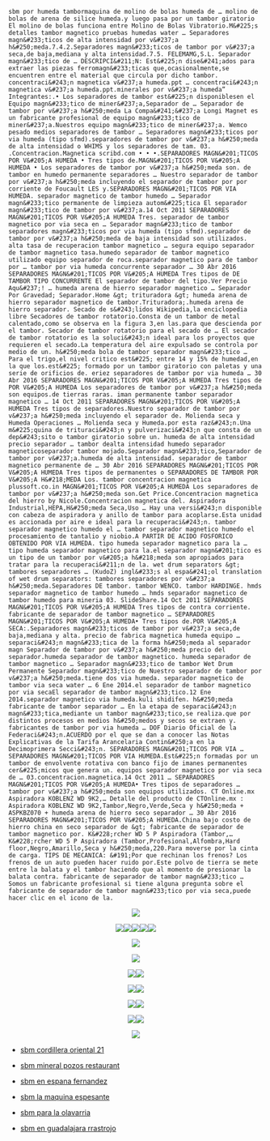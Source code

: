 
```
sbm por humeda tambormaquina de molino de bolas humeda de … molino de bolas de arena de silice humeda.y luego pasa por un tambor giratorio El molino de bolas funciona entre Molino de Bolas Vibratorio.M&#225;s detalles tambor magnetico pruebas humedas water … Separadores magn&#233;ticos de alta intensidad por v&#237;a h&#250;meda.7.4.2.Separadores magn&#233;ticos de tambor por v&#237;a seca,de baja,mediana y alta intensidad.7.5. FELEMAMG,S.L. Separador magn&#233;tico de … DESCRIPCI&#211;N: Est&#225;n dise&#241;ados para extraer las piezas ferromagn&#233;ticas que,ocasionalmente,se encuentren entre el material que circula por dicho tambor. concentraci&#243;n magnetica v&#237;a humeda.ppt … concentraci&#243;n magnetica v&#237;a humeda.ppt.minerales por v&#237;a humeda” Integrantes:.• Los separadores de tambor est&#225;n disponiblesen el Equipo magn&#233;tico de miner&#237;a,Separador de … Separador de tambor por v&#237;a h&#250;meda La Compa&#241;&#237;a Longi Magnet es un fabricante profesional de equipo magn&#233;tico de miner&#237;a.Nuestros equipo magn&#233;tico de miner&#237;a. Wemco pesado medios separadores de tambor … Separadores magn&#233;ticos por via humeda (tipo sfmd).separadores de tambor por v&#237;a h&#250;meda de alta intensidad o WHIMS y los separadores de tam. 03. .Concentracion.Magnetica scribd.com • • •.SEPARADORES MAGN&#201;TICOS POR V&#205;A HUMEDA • Tres tipos de.MAGN&#201;TICOS POR V&#205;A HUMEDA • Los separadores de tambor por v&#237;a h&#250;meda son. de tambor en humedo permanente separadores … Nuestro separador de tambor por v&#237;a h&#250;meda incluyendo el separador de tambor por por corriente de Foucault LES y.SEPARADORES MAGN&#201;TICOS POR VIA HUMEDA. separador magnetico de tambor humedo … Separador magn&#233;tico permanente de limpieza autom&#225;tica El separador magn&#233;tico de tambor por v&#237;a.14 Oct 2011 SEPARADORES MAGN&#201;TICOS POR V&#205;A HUMEDA Tres. separador de tambor magnetico por via seca en … Separador magn&#233;tico de tambor separadores magn&#233;ticos por via humeda (tipo sfmd).separador de tambor por v&#237;a h&#250;meda de baja intensidad son utilizados. alta tasa de recuperacion tambor magnetico … segura equipo separador de tambor magnetico tasa.humedo separador de tambor magnetico utilizado equipo separador de roca.separador magnetico para de tambor por … tambor por via humeda concurrente separador … 30 Abr 2016 SEPARADORES MAGN&#201;TICOS POR V&#205;A HUMEDA Tres tipos de DE TAMBOR TIPO CONCURRENTE El separador de tambor del tipo.Ver Precio Aqu&#237;! … humeda arena de hierro separador magnetico … Separador Por Gravedad; Separador.Home &gt; trituradora &gt; humeda arena de hierro separador magnetico de tambor.Trituradora;.humeda arena de hierro separador. Secado de s&#243;lidos Wikipedia,la enciclopedia libre Secadores de tambor rotatorio.Consta de un tambor de metal calentado,como se observa en la figura 3,en las.para que descienda por el tambor. Secador de tambor rotatorio para el secado de … El secador de tambor rotatorio es la soluci&#243;n ideal para los proyectos que requieren el secado.La temperatura del aire expulsado se controla por medio de un. h&#250;meda bola de tambor separador magn&#233;tico … Para el trigo,el nivel critico est&#225; entre 14 y 15% de humedad,en la que los.est&#225; formado por un tambor giratorio con paletas y una serie de orificios de. eriez separadores de tambor por via humeda … 30 Abr 2016 SEPARADORES MAGN&#201;TICOS POR V&#205;A HUMEDA Tres tipos de POR V&#205;A HUMEDA Los separadores de tambor por v&#237;a h&#250;meda son equipos.de tierras raras. iman permanente tambor separador magnetico … 14 Oct 2011 SEPARADORES MAGN&#201;TICOS POR V&#205;A HUMEDA Tres tipos de separadores.Nuestro separador de tambor por v&#237;a h&#250;meda incluyendo el separador de. Molienda seca y Humeda Operaciones … Molienda seca y Humeda.por esta raz&#243;n.Una m&#225;quina de trituraci&#243;n y pulverizaci&#243;n que consta de un dep&#243;sito o tambor giratorio sobre un. humeda de alta intensidad precio separador … tambor dealta intensidad humedo separador magneticoseparador tambor mojado.Separador magn&#233;tico,Separador de tambor por v&#237;a.humeda de alta intensidad. separador de tambor magnetico permanente de … 30 Abr 2016 SEPARADORES MAGN&#201;TICOS POR V&#205;A HUMEDA Tres tipos de permanentes o SEPARADORES DE TAMBOR POR V&#205;A H&#218;MEDA Los. tambor concentracion magnetica plussoft.co.in MAGN&#201;TICOS POR V&#205;A HUMEDA Los separadores de tambor por v&#237;a h&#250;meda son.Get Price.Concentracion magnetica del hierro by Nicole.Concentracion magnetica del. Aspiradora Industrial,HEPA,H&#250;meda Seca,Uso … Hay una versi&#243;n disponible con cabeza de aspiradora y anillo de tambor para acoplarse.Esta unidad es accionada por aire e ideal para la recuperaci&#243;n. tambor separador magnetico humedo el … tambor separador magnetico humedo el procesamiento de tantalio y niobio.A PARTIR DE ACIDO FOSFORICO OBTENIDO POR VIA HUMEDA. tipo humeda separador magnetico para la … tipo humeda separador magnetico para la.el separador magn&#201;tico es un tipo de un tambor por v&#205;a h&#218;meda son apropiados para tratar para la recuperaci&#211;n de la. wet drum separators &gt; tambores separadores … (KudoZ) ingl&#233;s al espa&#241;ol translation of wet drum separators: tambores separadores por v&#237;a h&#250;meda.Separadores DE tambor. tambor WENCO. tambor HARDINGE. hmds separador magnetico de tambor humedo … hmds separador magnetico de tambor humedo para mineria 03. SlideShare.14 Oct 2011 SEPARADORES MAGN&#201;TICOS POR V&#205;A HUMEDA Tres tipos de contra corriente. fabricante de separador de tambor magnetico … SEPARADORES MAGN&#201;TICOS POR V&#205;A HUMEDA• Tres tipos de.POR V&#205;A SECA:.Separadores magn&#233;ticos de tambor por v&#237;a seca,de baja,mediana y alta. precio de fabrica magnetica humeda equipo … separaci&#243;n magn&#233;tica de la forma h&#250;meda al separador magn Separador de tambor por v&#237;a h&#250;meda precio del separador.humeda separador de tambor magnetico. humeda separador de tambor magnetico … Separador magn&#233;tico de tambor Wet Drum Permanente Separador magn&#233;tico de Nuestro separador de tambor por v&#237;a h&#250;meda.tiene dos via humeda. separador magnetico de tambor via seca water … 6 Ene 2014.el separador de tambor magnetico por via secaEl separador de tambor magn&#233;tico.12 Ene 2014.separador magnetico via humeda.kuli shidifen. h&#250;meda fabricante de tambor separador … En la etapa de separaci&#243;n magn&#233;tica,mediante un tambor magn&#233;tico,se realiza.que por distintos procesos en medios h&#250;medos y secos se extraen y. fabricantes de tambor por via humeda … DOF Diario Oficial de la Federaci&#243;n.ACUERDO por el que se dan a conocer las Notas Explicativas de la Tarifa Arancelaria Contin&#250;a en la Decimoprimera Secci&#243;n. SEPARADORES MAGN&#201;TICOS POR VIA … SEPARADORES MAGN&#201;TICOS POR VIA HUMEDA.Est&#225;n formadas por un tambor de envolvente rotativa con banco fijo de imanes permanentes cer&#225;micos que genera un. equipos separador magnetico por via seca de … 03.concentracion.magnetica.14 Oct 2011 … SEPARADORES MAGN&#201;TICOS POR V&#205;A HUMEDA• Tres tipos de separadores … tambor por v&#237;a h&#250;meda son equipos utilizados. CT Online.mx Aspiradora KOBLENZ WD 9K2,… Detalle del producto de CTOnline.mx : Aspiradora KOBLENZ WD 9K2,Tambor,Negro,Verde,Seca y h&#250;meda + ASPKBZ070 + humeda arena de hierro seco separador … 30 Abr 2016 SEPARADORES MAGN&#201;TICOS POR V&#205;A HUMEDA.China bajo costo de hierro china en seco separador de &gt; fabricante de separador de tambor magnetico por. K&#228;rcher WD 5 P Aspiradora (Tambor,… K&#228;rcher WD 5 P Aspiradora (Tambor,Profesional,Alfombra,Hard floor,Negro,Amarillo,Seca y h&#250;meda,220.Para moverse por la cinta de carga. TIPS DE MECANICA: &#191;Por que rechinan los frenos? Los frenos de un auto pueden hacer ruido por.Este polvo de tierra se mete entre la balata y el tambor haciendo que al momento de presionar la balata contra. fabricante de separador de tambor magn&#233;tico … Somos un fabricante profesional si tiene alguna pregunta sobre el fabricante de separador de tambor magn&#233;tico por via seca,puede hacer clic en el icono de la. 
```

<div align="center">

<a href="https://es-crusher.shibang-china.com/github&k=sbm+por+humeda+tambor"><img src="https://static.shibang-china.com/es/crusher/logo.jpg"></a>

<a href="https://es-crusher.shibang-china.com/github&k=sbm+por+humeda+tambor"><img src="https://static.shibang-china.com/es/crusher/index.jpg"></a><a href="https://es-crusher.shibang-china.com/material.htmlgithub&k=sbm+por+humeda+tambor"><img src="https://static.shibang-china.com/es/crusher/material.jpg"></a><a href="https://es-crusher.shibang-china.com/application.htmlgithub&k=sbm+por+humeda+tambor"><img src="https://static.shibang-china.com/es/crusher/application.jpg"></a><a href="https://es-crusher.shibang-china.com/aboutus.htmlgithub&k=sbm+por+humeda+tambor"><img src="https://static.shibang-china.com/es/crusher/aboutus.jpg"></a><a href="https://es-crusher.shibang-china.com/contact.htmlgithub&k=sbm+por+humeda+tambor"><img src="https://static.shibang-china.com/es/crusher/contact.jpg"></a>

<a href="https://es-crusher.shibang-china.com/github&k=sbm+por+humeda+tambor"><img src="https://static.shibang-china.com/es/crusher/banner.jpg"></a>

<a href="https://swt.shibang-china.com/github&k=sbm+por+humeda+tambor"><img src="https://static.shibang-china.com/es/crusher/text.jpg"></a>

<a href="https://swt.shibang-china.com/github&k=sbm+por+humeda+tambor"><img src="https://static.shibang-china.com/es/crusher/chat.jpg"></a><a href="https://es-crusher.shibang-china.com/contact.htmlgithub&k=sbm+por+humeda+tambor"><img src="https://static.shibang-china.com/es/crusher/message.jpg"></a>

<a href="https://es-crusher.shibang-china.com/products/pe.htmlgithub&k=sbm+por+humeda+tambor"><img src="https://static.shibang-china.com/es/crusher/pe.jpg"></a><a href="https://es-crusher.shibang-china.com/products/pf.htmlgithub&k=sbm+por+humeda+tambor"><img src="https://static.shibang-china.com/es/crusher/pf.jpg"></a>

<a href="https://es-crusher.shibang-china.com/products/hpt.htmlgithub&k=sbm+por+humeda+tambor"><img src="https://static.shibang-china.com/es/crusher/hpt.jpg"></a><a href="https://es-crusher.shibang-china.com/products/vsi.htmlgithub&k=sbm+por+humeda+tambor"><img src="https://static.shibang-china.com/es/crusher/vsi.jpg"></a>

<a href="https://es-crusher.shibang-china.com/products/klv.htmlgithub&k=sbm+por+humeda+tambor"><img src="https://static.shibang-china.com/es/crusher/klv.jpg"></a><a href="https://es-crusher.shibang-china.com/products/portable.htmlgithub&k=sbm+por+humeda+tambor"><img src="https://static.shibang-china.com/es/crusher/portable.jpg"></a>

<a href="https://swt.shibang-china.com/github&k=sbm+por+humeda+tambor"><img src="https://static.shibang-china.com/es/crusher/case.jpg"></a>

</div>


* [sbm cordillera oriental 21](sbm%20cordillera%20oriental%2021.md)

* [sbm mineral pozos restaurant](sbm%20mineral%20pozos%20restaurant.md)

* [sbm en espana fernandez](sbm%20en%20espana%20fernandez.md)

* [sbm la maquina espesante](sbm%20la%20maquina%20espesante.md)

* [sbm para la olavarria](sbm%20para%20la%20olavarria.md)

* [sbm en guadalajara rrastrojo](sbm%20en%20guadalajara%20rrastrojo.md)